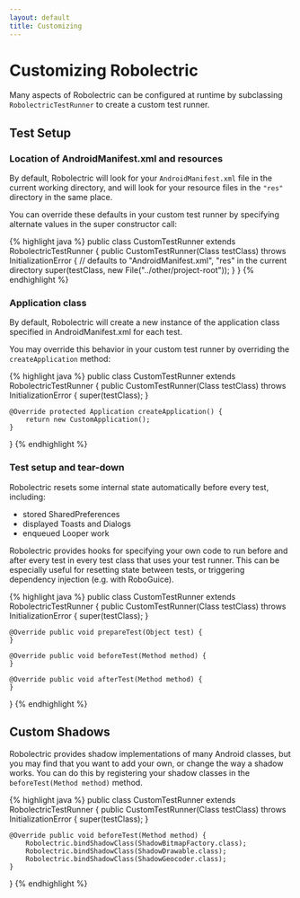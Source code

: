 ```yaml
---
layout: default
title: Customizing
---
```


# Customizing Robolectric

Many aspects of Robolectric can be configured at runtime by subclassing <code>RobolectricTestRunner</code> to create a
custom test runner.

## Test Setup

### Location of AndroidManifest.xml and resources
By default, Robolectric will look for your <code>AndroidManifest.xml</code> file in the current working directory, and
will look for your resource files in the <code>"res"</code> directory in the same place.

You can override these defaults in your custom test runner by specifying alternate values in the super constructor call:

{% highlight java %}
public class CustomTestRunner extends RobolectricTestRunner {
    public CustomTestRunner(Class testClass) throws InitializationError {
        // defaults to "AndroidManifest.xml", "res" in the current directory
        super(testClass, new File("../other/project-root"));
    }
}
{% endhighlight %}

### Application class
By default, Robolectric will create a new instance of the application class specified in AndroidManifest.xml for each test.

You may override this behavior in your custom test runner by overriding the <code>createApplication</code> method:

{% highlight java %}
public class CustomTestRunner extends RobolectricTestRunner {
    public CustomTestRunner(Class testClass) throws InitializationError {
        super(testClass);
    }

    @Override protected Application createApplication() {
        return new CustomApplication();
    }
}
{% endhighlight %}

### Test setup and tear-down
Robolectric resets some internal state automatically before every test, including:
* stored SharedPreferences
* displayed Toasts and Dialogs
* enqueued Looper work

Robolectric provides hooks for specifying your own code to run before and after every test in every test class that uses
your test runner. This can be especially useful for resetting state between tests, or triggering dependency injection
(e.g. with RoboGuice).

{% highlight java %}
public class CustomTestRunner extends RobolectricTestRunner {
    public CustomTestRunner(Class testClass) throws InitializationError {
        super(testClass);
    }

    @Override public void prepareTest(Object test) {
    }

    @Override public void beforeTest(Method method) {
    }

    @Override public void afterTest(Method method) {
    }
}
{% endhighlight %}

## Custom Shadows

Robolectric provides shadow implementations of many Android classes, but you may find that you want to add your own,
or change the way a shadow works. You can do this by registering your shadow classes in the
<code>beforeTest(Method method)</code> method.

{% highlight java %}
public class CustomTestRunner extends RobolectricTestRunner {
    public CustomTestRunner(Class testClass) throws InitializationError {
        super(testClass);
    }

    @Override public void beforeTest(Method method) {
        Robolectric.bindShadowClass(ShadowBitmapFactory.class);
        Robolectric.bindShadowClass(ShadowDrawable.class);
        Robolectric.bindShadowClass(ShadowGeocoder.class);
    }
}
{% endhighlight %}
